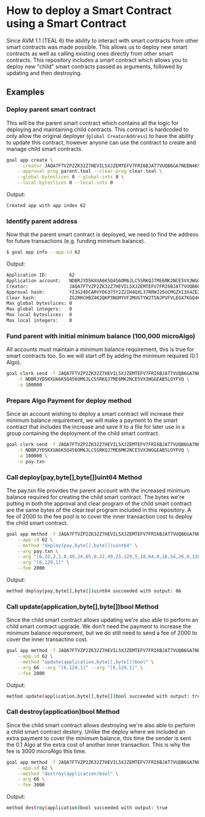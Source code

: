 # How to deploy a Smart Contract using a Smart Contract

Since AVM 1.1 (TEAL 6) the ability to interact with smart contracts from other
smart contracts was made possible. This allows us to deploy new smart contracts
as well as calling existing ones directly from other smart contracts. This
repository includes a smart contract which allows you to deploy new "child"
smart contracts passed as arguments, followed by updating and then destroying.

## Examples

### Deploy parent smart contract

This will be the parent smart contract which contains all the logic for
deploying and maintaining child contracts. This contract is hardcoded to only
allow the original deployer (`global CreatorAddress`) to have the ability to
update this contract, however anyone can use the contract to create and manage
child smart contracts.

```sh
goal app create \
	--creator JAQA7FTVZP2ZK32Z7HEVIL5XJZEMTEFV7FRI6BJAT7VUQB6GA7NEBN4KS4 \
	--approval-prog parent.teal --clear-prog clear.teal \
	--global-byteslices 0 --global-ints 0 \
	--local-byteslices 0 --local-ints 0
```

Output:

```sh
Created app with app index 62
```

### Identify parent address

Now that the parent smart contract is deployed, we need to find the address for
future transactions (e.g. funding minimum balance).

```sh
$ goal app info --app-id 62
```

Output:

```sh
Application ID:        62
Application account:   NDBRJYD5KXUA6K5Q456OM6JLC5SRKQJ7ME6MK2NCE5VX3WGGEAB5LOYFVQ
Creator:               JAQA7FTVZP2ZK32Z7HEVIL5XJZEMTEFV7FRI6BJAT7VUQB6GA7NEBN4KS4
Approval hash:         YI3G24DCARVYO6375Y2Z2IH4QXL37RRWJ25UCMGZXI3X4ZE2D27DVJ5HXI
Clear hash:            ZG2RRCHBZ4K2QKP3NGMYVF2MVG7YW2TSNJPVFVLEGX7KGQ46QVPJGOFTK4
Max global byteslices: 0
Max global integers:   0
Max local byteslices:  0
Max local integers:    0
```

### Fund parent with initial minimum balance (100,000 microAlgo)

All accounts must maintain a minimum balance requirement, this is true for smart
contracts too. So we will start off by adding the minimum required (0.1 Algo).

```sh
goal clerk send -f JAQA7FTVZP2ZK32Z7HEVIL5XJZEMTEFV7FRI6BJAT7VUQB6GA7NEBN4KS4 \
	-t NDBRJYD5KXUA6K5Q456OM6JLC5SRKQJ7ME6MK2NCE5VX3WGGEAB5LOYFVQ \
	-a 100000
```

### Prepare Algo Payment for deploy method

Since an account wishing to deploy a smart contract will increase their minimum
balance requirement, we will make a payment to the smart contract that includes
the increase and save it to a file for later use in a group containing the
deployment of the child smart contract.

```sh
goal clerk send -f JAQA7FTVZP2ZK32Z7HEVIL5XJZEMTEFV7FRI6BJAT7VUQB6GA7NEBN4KS4 \
	-t NDBRJYD5KXUA6K5Q456OM6JLC5SRKQJ7ME6MK2NCE5VX3WGGEAB5LOYFVQ \
	-a 100000 \
	-o pay.txn
```

### Call deploy(pay,byte[],byte[])uint64 Method

The pay.txn file provides the parent account with the increased minimum balance
required for creating the child smart contract.
The bytes we're putting in both the approval and clear program of the child
smart contract are the same bytes of the clear.teal program included in this
repository.
A fee of 2000 to the fee pool is to cover the inner transaction cost to deploy
the child smart contract.

```sh
goal app method -f JAQA7FTVZP2ZK32Z7HEVIL5XJZEMTEFV7FRI6BJAT7VUQB6GA7NEBN4KS4 \
	--app-id 62 \
	--method "deploy(pay,byte[],byte[])uint64" \
	--arg pay.txn \
	--arg "[6,32,2,1,0,49,24,65,0,22,49,25,129,5,18,64,0,16,54,26,0,128,4,229,72,146,240,18,64,0,9,0,34,67,49,0,50,9,18,67,54,26,1,73,21,129,2,76,82,53,0,52,0,53,4,52,0,21,53,1,35,53,2,52,2,52,1,12,65,0,26,52,4,52,1,52,2,9,34,9,52,0,52,2,85,86,53,4,52,2,34,8,53,2,66,255,222,128,4,21,31,124,117,35,22,87,7,0,80,52,4,21,22,87,7,0,80,52,4,80,176,34,67]" \
	--arg "[6,129,1]" \
	--fee 2000
```

Output:
```sh
method deploy(pay,byte[],byte[])uint64 succeeded with output: 66
```

### Call update(application,byte[],byte[])bool Method

Since the child smart contract allows updating we're also able to perform an
child smart contract upgrade. We don't need the payment to increase the minimum
balance requirement, but we do still need to send a fee of 2000 to cover the
inner transactino cost.

```sh
goal app method -f JAQA7FTVZP2ZK32Z7HEVIL5XJZEMTEFV7FRI6BJAT7VUQB6GA7NEBN4KS4 \
	--app-id 62 \
	--method "update(application,byte[],byte[])bool" \
	--arg 66 --arg "[6,129,1]" --arg "[6,129,1]" \
	--fee 2000
```

Output:
```sh
method update(application,byte[],byte[])bool succeeded with output: true
```

### Call destroy(application)bool Method

Since the child smart contract allows destroying we're also able to perform a
child smart contract destory. Unlike the deploy where we included an extra
payment to cover the minimum balance, this time the sender is sent the 0.1 Algo
at the extra cost of another inner transaction. This is why the fee is 3000
microAlgo this time.

```sh
goal app method -f JAQA7FTVZP2ZK32Z7HEVIL5XJZEMTEFV7FRI6BJAT7VUQB6GA7NEBN4KS4 \
	--app-id 62 \
	--method "destroy(application)bool" \
	--arg 66 \
	--fee 3000
```

Output:
```sh
method destroy(application)bool succeeded with output: true
```

